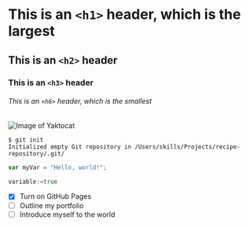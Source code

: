 # This is an `<h1>` header, which is the largest

## This is an `<h2>` header

### This is an `<h3>` header

###### This is an `<h6>` header, which is the smallest

![Image of Yaktocat](https://octodex.github.com/images/yaktocat.png)

```
$ git init
Initialized empty Git repository in /Users/skills/Projects/recipe-repository/.git/
```

``` javascript
var myVar = "Hello, world!";
```

``` GO LANG
variable:=true
```

- [x] Turn on GitHub Pages
- [ ] Outline my portfolio
- [ ] Introduce myself to the world
